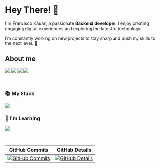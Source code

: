 # Hey There! 👋
I'm Francisco Kauan, a passionate **Backend developer**. I enjoy creating engaging digital experiences and exploring the latest in technology. 

I’m constantly working on new projects to stay sharp and push my skills to the next level. 🤖  

## About me 

<a href="https://www.linkedin.com/in/kaua-ortolani-frontend-jr" target="_blank"><img src="https://img.shields.io/badge/-LinkedIn-%230077B5?style=for-the-badge&logo=linkedin&logoColor=white"></a>
<a href="https://instagram.com/__fkauan.__" target="_blank"><img src="https://img.shields.io/badge/-Instagram-%23E4405F?style=for-the-badge&logo=instagram&logoColor=white"></a>
<a href="https://wa.me/5582999447053?text=Ol%C3%A1,%20gostaria%20de%20falar%20com%20voc%C3%AA" target="_blank"><img src="https://img.shields.io/badge/Whatsapp-4CA143?style=for-the-badge&logo=whatsapp&logoColor=white"></a> 
</a> 
<a href="mailto:fkobarbosa2016@gmail.com" target="_blank"><img src="https://img.shields.io/badge/-Gmail-%23333?style=for-the-badge&logo=gmail&logoColor=white"></a> 
</a> 

<br/>
            
### 📚 My Stack
<img src="https://skillicons.dev/icons?i=react,typescript,nodejs,javascript,html,css,sass,postgres,postman,figma,java,spring" />

### 🧠 I'm Learning
<img src="https://skillicons.dev/icons?i=python,docker"/><br>
</div>


<br/>
    
| GitHub Commits | GitHub Details |
| -------------- | -------------- |
| [![GitHub Commits](http://github-profile-summary-cards.vercel.app/api/cards/productive-time?username=fkauanGIT&theme=nord_dark&utcOffset=-3)](https://github.com/vn7n24fzkq/github-profile-summary-cards) | [![GitHub Details](http://github-profile-summary-cards.vercel.app/api/cards/profile-details?username=fkauanGIT&theme=nord_dark)](https://github.com/vn7n24fzkq/github-profile-summary-cards) |

